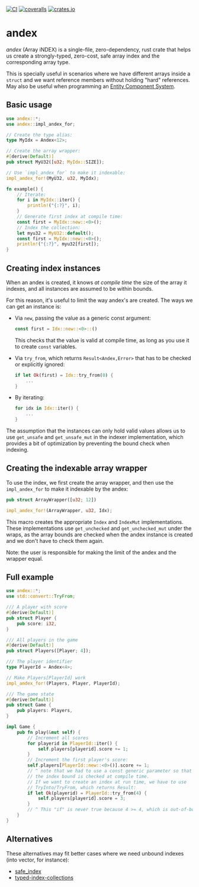 [![CI](https://github.com/lpenz/andex/actions/workflows/ci.yml/badge.svg)](https://github.com/lpenz/andex/actions/workflows/ci.yml)
[![coveralls](https://coveralls.io/repos/github/lpenz/andex/badge.svg?branch=main)](https://coveralls.io/github/lpenz/andex?branch=main)
[![crates.io](https://img.shields.io/crates/v/andex)](https://crates.io/crates/andex)

# andex

*andex* (Array iNDEX) is a single-file, zero-dependency, rust
crate that helps us create a strongly-typed, zero-cost, safe array
index and the corresponding array type.

This is specially useful in scenarios where we have different arrays
inside a `struct` and we want reference members without holding "hard"
references. May also be useful when programming an
[Entity Component System](https://en.wikipedia.org/wiki/Entity_component_system).


## Basic usage

```rust
use andex::*;
use andex::impl_andex_for;

// Create the type alias:
type MyIdx = Andex<12>;

// Create the array wrapper:
#[derive(Default)]
pub struct MyU32([u32; MyIdx::SIZE]);

// Use `impl_andex_for` to make it indexable:
impl_andex_for!(MyU32, u32, MyIdx);

fn example() {
    // Iterate:
    for i in MyIdx::iter() {
        println!("{:?}", i);
    }
    // Generate first index at compile time:
    const first = MyIdx::new::<0>();
    // Index the collection:
    let myu32 = MyU32::default();
    const first = MyIdx::new::<0>();
    println!("{:?}", myu32[first]);
}
```


## Creating index instances

When an andex is created, it knows *at compile time* the size of the
array it indexes, and all instances are assumed to be within bounds.

For this reason, it's useful to limit the way andex's are
created. The ways we can get an instance is:

- Via `new`, passing the value as a generic const argument:
  ```rust
  const first = Idx::new::<0>::()
  ```
  This checks that the value is valid at compile time, as long as you
  use it to create `const` variables.

- Via `try_from`, which returns `Result<Andex,Error>` that has to be
  checked or explicitly ignored:
  ```rust
  if let Ok(first) = Idx::try_from(0) {
      ...
  }
  ```

- By iterating:
  ```rust
  for idx in Idx::iter() {
      ...
  }
  ```

The assumption that the instances can only hold valid values allows us
to use `get_unsafe` and `get_unsafe_mut` in the indexer
implementation, which provides a bit of optimization by preventing the
bound check when indexing.


## Creating the indexable array wrapper

To use the index, we first create the array wrapper, and then use the
`impl_andex_for` to make it indexable by the andex:

```rust
pub struct ArrayWrapper([u32; 12])

impl_andex_for!(ArrayWrapper, u32, Idx);
```

This macro creates the appropriate `Index` and `IndexMut`
implementations. These implementations use `get_unchecked` and
`get_unchecked_mut` under the wraps, as the array bounds are checked
when the andex instance is created and we don't have to check them
again.

Note: the user is responsible for making the limit of the andex and
the wrapper equal.


## Full example

```rust
use andex::*;
use std::convert::TryFrom;

/// A player with score
#[derive(Default)]
pub struct Player {
    pub score: i32,
}

/// All players in the game
#[derive(Default)]
pub struct Players([Player; 4]);

/// The player identifier
type PlayerId = Andex<4>;

// Make Players[PlayerId] work
impl_andex_for!(Players, Player, PlayerId);

/// The game state
#[derive(Default)]
pub struct Game {
    pub players: Players,
}

impl Game {
    pub fn play(&mut self) {
        // Increment all scores
        for playerid in PlayerId::iter() {
            self.players[playerid].score += 1;
        }
        // Increment the first player's score:
        self.players[PlayerId::new::<0>()].score += 1;
        // ^ note that we had to use a const generic parameter so that
        // the index bound is checked at compile time.
        // If we want to create an index at run time, we have to use
        // TryInto/TryFrom, which returns Result:
        if let Ok(playerid) = PlayerId::try_from(4) {
            self.players[playerid].score = 3;
        }
        // ^ This "if" is never true because 4 >= 4, which is out-of-bounds.
    }
}
```


## Alternatives

These alternatives may fit better cases where we need unbound indexes
(into vector, for instance):

- [safe_index](https://crates.io/crates/safe_index)
- [typed-index-collections](https://crates.io/crates/typed-index-collections)

